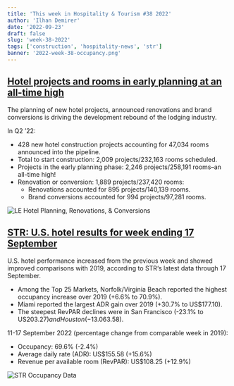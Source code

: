 ```yaml
---
title: 'This week in Hospitality & Tourism #38 2022'
author: 'Ilhan Demirer'
date: '2022-09-23'
draft: false
slug: 'week-38-2022'
tags: ['construction', 'hospitality-news', 'str']
banner: '2022-week-38-occupancy.png'
---
```


## [Hotel projects and rooms in early planning at an all-time high](https://hotelbusiness.com/hotel-projects-and-rooms-in-early-planning-at-an-all-time-high)

The planning of new hotel projects, announced renovations and brand conversions is driving the development rebound of the lodging industry.

In Q2 ’22:

- 428 new hotel construction projects accounting for 47,034 rooms announced into the pipeline.
- Total to start construction: 2,009 projects/232,163 rooms scheduled.
- Projects in the early planning phase: 2,246 projects/258,191 rooms–an all-time high!
- Renovation or conversion: 1,889 projects/237,420 rooms:
  - Renovations accounted for 895 projects/140,139 rooms.
  - Brand conversions accounted for 994 projects/97,281 rooms.

![LE Hotel Planning, Renovations, & Conversions](/images/blogimages/2022-week-38-construction.png)

## [STR: U.S. hotel results for week ending 17 September](https://str.com/press-release/str-us-hotel-results-week-ending-17-september)

U.S. hotel performance increased from the previous week and showed improved comparisons with 2019, according to STR‘s latest data through 17 September.

- Among the Top 25 Markets, Norfolk/Virginia Beach reported the highest occupancy increase over 2019 (+6.6% to 70.9%).
- Miami reported the largest ADR gain over 2019 (+30.7% to US$177.10).
- The steepest RevPAR declines were in San Francisco (-23.1% to US$203.27) and Houston (-13.0% to US$63.58).

11-17 September 2022 (percentage change from comparable week in 2019):

- Occupancy: 69.6% (-2.4%)
- Average daily rate (ADR): US$155.58 (+15.6%)
- Revenue per available room (RevPAR): US$108.25 (+12.9%)

![STR Occupancy Data](/images/blogimages/2022-week-38-occupancy.png)
